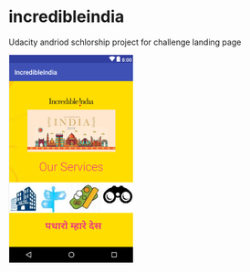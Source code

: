 # incredibleindia
Udacity andriod schlorship project for challenge landing page



![incredibleindia](incredible.png)
